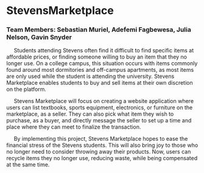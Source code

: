 # StevensMarketplace
### Team Members: Sebastian Muriel, Adefemi Fagbewesa, Julia Nelson, Gavin Snyder

&nbsp;&nbsp;&nbsp;&nbsp; Students attending Stevens often find it difficult to find specific items at affordable
prices, or finding someone willing to buy an item that they no longer use. On a college campus,
this situation occurs with items commonly found around most dormitories and off-campus
apartments, as most items are only used while the student is attending the university. Stevens
Marketplace enables students to buy and sell items at their own discretion on the platform.

&nbsp;&nbsp;&nbsp;&nbsp; Stevens Marketplace will focus on creating a website application where users can list
textbooks, sports equipment, electronics, or furniture on the marketplace, as a seller. They can
also pick what item they wish to purchase, as a buyer, and directly message the seller to set up a
time and place where they can meet to finalize the transaction.

&nbsp;&nbsp;&nbsp;&nbsp; By implementing this project, Stevens Marketplace hopes to ease the financial stress of
the Stevens students. This will also bring joy to those who no longer need to consider throwing
away their products. Now, users can recycle items they no longer use, reducing waste, while
being compensated at the same time.
